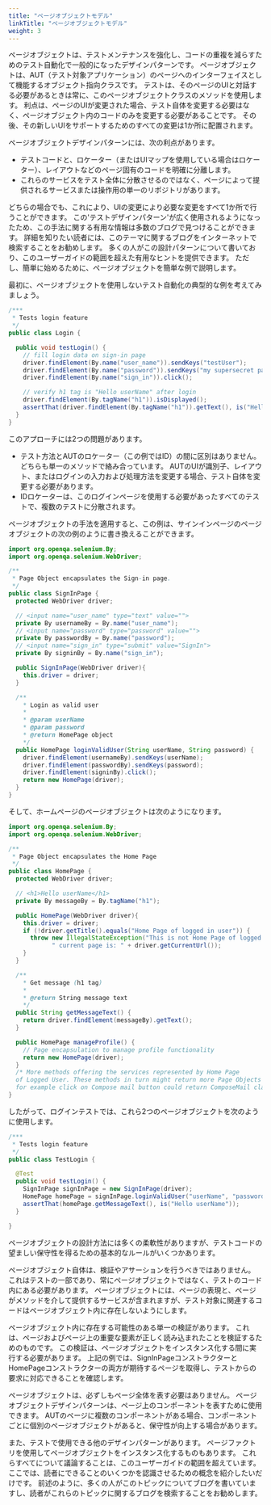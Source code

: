```yaml
---
title: "ページオブジェクトモデル"
linkTitle: "ページオブジェクトモデル"
weight: 3
---
```


ページオブジェクトは、テストメンテナンスを強化し、コードの重複を減らすためのテスト自動化で一般的になったデザインパターンです。
ページオブジェクトは、AUT（テスト対象アプリケーション）のページへのインターフェイスとして機能するオブジェクト指向クラスです。
テストは、そのページのUIと対話する必要があるときは常に、このページオブジェクトクラスのメソッドを使用します。
利点は、ページのUIが変更された場合、テスト自体を変更する必要はなく、ページオブジェクト内のコードのみを変更する必要があることです。
その後、その新しいUIをサポートするためのすべての変更は1か所に配置されます。

ページオブジェクトデザインパターンには、次の利点があります。

* テストコードと、ロケーター（またはUIマップを使用している場合はロケーター）、レイアウトなどのページ固有のコードを明確に分離します。
* これらのサービスをテスト全体に分散させるのではなく、ページによって提供されるサービスまたは操作用の単一のリポジトリがあります。

どちらの場合でも、これにより、UIの変更により必要な変更をすべて1か所で行うことができます。
この'テストデザインパターン'が広く使用されるようになったため、この手法に関する有用な情報は多数のブログで見つけることができます。
詳細を知りたい読者には、このテーマに関するブログをインターネットで検索することをお勧めします。
多くの人がこの設計パターンについて書いており、このユーザーガイドの範囲を超えた有用なヒントを提供できます。
ただし、簡単に始めるために、ページオブジェクトを簡単な例で説明します。

最初に、ページオブジェクトを使用しないテスト自動化の典型的な例を考えてみましょう。

```java
/***
 * Tests login feature
 */
public class Login {

  public void testLogin() {
    // fill login data on sign-in page
    driver.findElement(By.name("user_name")).sendKeys("testUser");
    driver.findElement(By.name("password")).sendKeys("my supersecret password");
    driver.findElement(By.name("sign_in")).click();

    // verify h1 tag is "Hello userName" after login
    driver.findElement(By.tagName("h1")).isDisplayed();
    assertThat(driver.findElement(By.tagName("h1")).getText(), is("Hello userName"));
  }
}
```

このアプローチには2つの問題があります。

* テスト方法とAUTのロケーター（この例ではID）の間に区別はありません。
どちらも単一のメソッドで絡み合っています。
AUTのUIが識別子、レイアウト、またはログインの入力および処理方法を変更する場合、テスト自体を変更する必要があります。
* IDロケーターは、このログインページを使用する必要があったすべてのテストで、複数のテストに分散されます。

ページオブジェクトの手法を適用すると、この例は、サインインページのページオブジェクトの次の例のように書き換えることができます。

```java
import org.openqa.selenium.By;
import org.openqa.selenium.WebDriver;

/**
 * Page Object encapsulates the Sign-in page.
 */
public class SignInPage {
  protected WebDriver driver;

  // <input name="user_name" type="text" value="">
  private By usernameBy = By.name("user_name");
  // <input name="password" type="password" value="">
  private By passwordBy = By.name("password");
  // <input name="sign_in" type="submit" value="SignIn">
  private By signinBy = By.name("sign_in");

  public SignInPage(WebDriver driver){
    this.driver = driver;
  }

  /**
    * Login as valid user
    *
    * @param userName
    * @param password
    * @return HomePage object
    */
  public HomePage loginValidUser(String userName, String password) {
    driver.findElement(usernameBy).sendKeys(userName);
    driver.findElement(passwordBy).sendKeys(password);
    driver.findElement(signinBy).click();
    return new HomePage(driver);
  }
}
```

そして、ホームページのページオブジェクトは次のようになります。

```java
import org.openqa.selenium.By;
import org.openqa.selenium.WebDriver;

/**
 * Page Object encapsulates the Home Page
 */
public class HomePage {
  protected WebDriver driver;

  // <h1>Hello userName</h1>
  private By messageBy = By.tagName("h1");

  public HomePage(WebDriver driver){
    this.driver = driver;
    if (!driver.getTitle().equals("Home Page of logged in user")) {
      throw new IllegalStateException("This is not Home Page of logged in user," +
            " current page is: " + driver.getCurrentUrl());
    }
  }

  /**
    * Get message (h1 tag)
    *
    * @return String message text
    */
  public String getMessageText() {
    return driver.findElement(messageBy).getText();
  }

  public HomePage manageProfile() {
    // Page encapsulation to manage profile functionality
    return new HomePage(driver);
  }
  /* More methods offering the services represented by Home Page
  of Logged User. These methods in turn might return more Page Objects
  for example click on Compose mail button could return ComposeMail class object */
}
```

したがって、ログインテストでは、これら2つのページオブジェクトを次のように使用します。

```java
/***
 * Tests login feature
 */
public class TestLogin {

  @Test
  public void testLogin() {
    SignInPage signInPage = new SignInPage(driver);
    HomePage homePage = signInPage.loginValidUser("userName", "password");
    assertThat(homePage.getMessageText(), is("Hello userName"));
  }

}
```

ページオブジェクトの設計方法には多くの柔軟性がありますが、テストコードの望ましい保守性を得るための基本的なルールがいくつかあります。

ページオブジェクト自体は、検証やアサーションを行うべきではありません。
これはテストの一部であり、常にページオブジェクトではなく、テストのコード内にある必要があります。
ページオブジェクトには、ページの表現と、ページがメソッドを介して提供するサービスが含まれますが、テスト対象に関連するコードはページオブジェクト内に存在しないようにします。

ページオブジェクト内に存在する可能性のある単一の検証があります。
これは、ページおよびページ上の重要な要素が正しく読み込まれたことを検証するためのものです。
この検証は、ページオブジェクトをインスタンス化する間に実行する必要があります。
上記の例では、SignInPageコンストラクターとHomePageコンストラクターの両方が期待するページを取得し、テストからの要求に対応できることを確認します。

ページオブジェクトは、必ずしもページ全体を表す必要はありません。
ページオブジェクトデザインパターンは、ページ上のコンポーネントを表すために使用できます。
AUTのページに複数のコンポーネントがある場合、コンポーネントごとに個別のページオブジェクトがあると、保守性が向上する場合があります。

また、テストで使用できる他のデザインパターンがあります。
ページファクトリを使用してページオブジェクトをインスタンス化するものもあります。
これらすべてについて議論することは、このユーザーガイドの範囲を超えています。
ここでは、読者にできることのいくつかを認識させるための概念を紹介したいだけです。
前述のように、多くの人がこのトピックについてブログを書いていますし、読者がこれらのトピックに関するブログを検索することをお勧めします。
